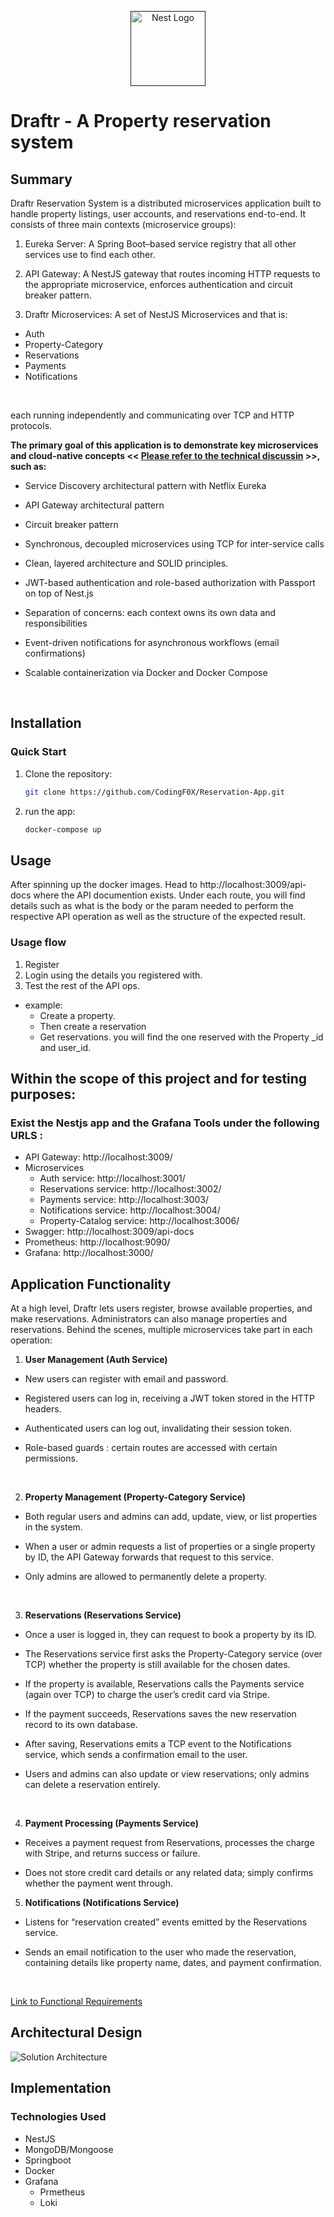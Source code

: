 <p align="center">
  <a href="" target="blank"><img src="https://nestjs.com/img/logo-small.svg" width="120" alt="Nest Logo" /></a>
</p>

<p align="center">

# Draftr - A Property reservation system

</p>

## Summary

Draftr Reservation System is a distributed microservices application built to handle property listings, user accounts, and reservations end-to-end. It consists of three main contexts (microservice groups): <br/>

1. Eureka Server: A Spring Boot–based service registry that all other services use to find each other.

2. API Gateway: A NestJS gateway that routes incoming HTTP requests to the appropriate microservice, enforces authentication and circuit breaker pattern.

3. Draftr Microservices: A set of NestJS Microservices and that is: <br/>

- Auth
- Property-Category
- Reservations
- Payments
- Notifications

<br/>

each running independently and communicating over TCP and HTTP protocols.

**The primary goal of this application is to demonstrate key microservices and cloud-native concepts << [Please refer to the technical discussin](https://github.com/CodingF0X/Reservation-App/wiki/Technical-Discussions) >>, such as:**

- Service Discovery architectural pattern with Netflix Eureka

- API Gateway architectural pattern

- Circuit breaker pattern

- Synchronous, decoupled microservices using TCP for inter-service calls

- Clean, layered architecture and SOLID principles.

- JWT-based authentication and role-based authorization with Passport on top of Nest.js

- Separation of concerns: each context owns its own data and responsibilities

- Event-driven notifications for asynchronous workflows (email confirmations)

- Scalable containerization via Docker and Docker Compose

<br/>

## Installation
### Quick Start

1. Clone the repository:
    ```sh
    git clone https://github.com/CodingF0X/Reservation-App.git
    ```
4.  run the app:
    ```bash
    docker-compose up
    ```

## Usage 
After spinning up the docker images. Head to http://localhost:3009/api-docs where the API documention exists.
Under each route, you will find details such as what is the body or the param needed to perform the respective API operation as well as the structure of the expected result.

### Usage flow
1. Register
2. Login using the details you registered with.
3. Test the rest of the API ops. 
- example:
  - Create a property.
  - Then create a reservation
  - Get reservations. you will find the one reserved with the Property _id and user_id.

## Within the scope of this project and for testing purposes:
### Exist the Nestjs app and the Grafana Tools under the following URLS :
- API Gateway: http://localhost:3009/
- Microservices
    - Auth service: http://localhost:3001/
    - Reservations service: http://localhost:3002/
    - Payments service: http://localhost:3003/
    - Notifications service: http://localhost:3004/
    - Property-Catalog service: http://localhost:3006/
- Swagger: http://localhost:3009/api-docs
- Prometheus: http://localhost:9090/
- Grafana: http://localhost:3000/

## Application Functionality

At a high level, Draftr lets users register, browse available properties, and make reservations. Administrators can also manage properties and reservations. Behind the scenes, multiple microservices take part in each operation: <br/>

1. **User Management (Auth Service)**

- New users can register with email and password.

- Registered users can log in, receiving a JWT token stored in the HTTP headers.

- Authenticated users can log out, invalidating their session token.

- Role-based guards : certain routes are accessed with certain permissions.

<br/>

2. **Property Management (Property-Category Service)**

- Both regular users and admins can add, update, view, or list properties in the system.

- When a user or admin requests a list of properties or a single property by ID, the API Gateway forwards that request to this service.

- Only admins are allowed to permanently delete a property.

<br/>

3. **Reservations (Reservations Service)**

- Once a user is logged in, they can request to book a property by its ID.

- The Reservations service first asks the Property-Category service (over TCP) whether the property is still available for the chosen dates.

- If the property is available, Reservations calls the Payments service (again over TCP) to charge the user’s credit card via Stripe.

- If the payment succeeds, Reservations saves the new reservation record to its own database.

- After saving, Reservations emits a TCP event to the Notifications service, which sends a confirmation email to the user.

- Users and admins can also update or view reservations; only admins can delete a reservation entirely.

<br/>

4. **Payment Processing (Payments Service)**

- Receives a payment request from Reservations, processes the charge with Stripe, and returns success or failure.

- Does not store credit card details or any related data; simply confirms whether the payment went through.

5. **Notifications (Notifications Service)**

- Listens for “reservation created” events emitted by the Reservations service.

- Sends an email notification to the user who made the reservation, containing details like property name, dates, and payment confirmation.

<br/>

[Link to Functional Requirements](https://github.com/CodingF0X/Reservation-App/wiki/Function-Requirements)

## Architectural Design
![Solution Architecture](https://github.com/user-attachments/assets/41f18043-5f08-4579-a8e9-a5c190aaba06)
## Implementation

### Technologies Used

- NestJS
- MongoDB/Mongoose
- Springboot
- Docker
- Grafana
  - Prmetheus
  - Loki

